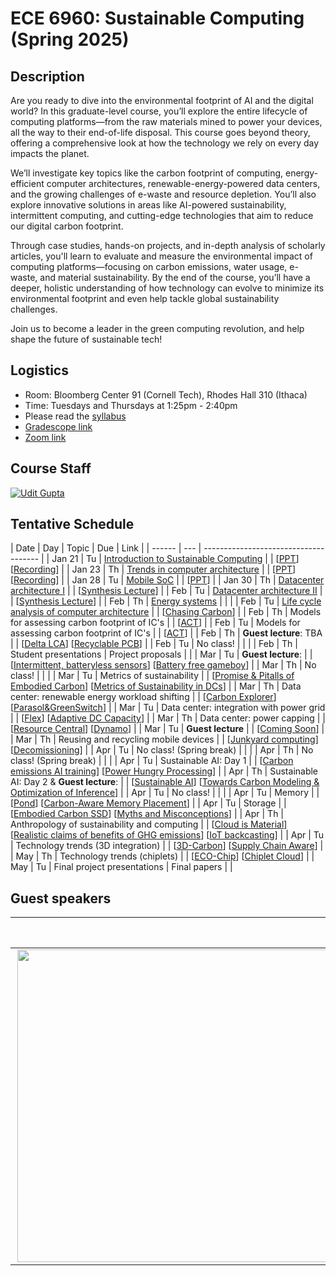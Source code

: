 # ECE 6960: Sustainable Computing (Spring 2025)

## Description

Are you ready to dive into the environmental footprint of AI and the digital
world? In this graduate-level course, you’ll explore the entire lifecycle of
computing platforms—from the raw materials mined to power your devices, all the
way to their end-of-life disposal. This course goes beyond theory, offering a
comprehensive look at how the technology we rely on every day impacts the
planet.

We’ll investigate key topics like the carbon footprint of computing,
energy-efficient computer architectures, renewable-energy-powered data centers,
and the growing challenges of e-waste and resource depletion. You’ll also
explore innovative solutions in areas like AI-powered sustainability,
intermittent computing, and cutting-edge technologies that aim to reduce our
digital carbon footprint.

Through case studies, hands-on projects, and in-depth analysis of scholarly
articles, you'll learn to evaluate and measure the environmental impact of
computing platforms—focusing on carbon emissions, water usage, e-waste, and
material sustainability. By the end of the course, you’ll have a deeper,
holistic understanding of how technology can evolve to minimize its
environmental footprint and even help tackle global sustainability challenges.

Join us to become a leader in the green computing revolution, and help shape
the future of sustainable tech!

## Logistics

- Room: Bloomberg Center 91 (Cornell Tech), Rhodes Hall 310 (Ithaca)
- Time: Tuesdays and Thursdays at 1:25pm - 2:40pm
- Please read the [syllabus](https://docs.google.com/document/d/1AGKVwIZsr1ShpKy45RxUUajoJ7oWBzBMvDzX8Bao_hM/edit?usp=sharing)
- [Gradescope link]()
- [Zoom link](https://cornell.zoom.us/j/98543010145?pwd=C2tjef6xSvHAo5i1xaKWuZ5EbTHErW.1)

## Course Staff

[![Udit Gupta](https://ugupta.com/assets/images/uditgupta.jpeg 'Udit Gupta')](https://ugupta.com/)


## Tentative Schedule

| Date   | Day | Topic                                                                                                                                                                               | Due               | Link                                                                                                                                                                                                                                                                                            |
| ------ | --- | -------------------------------------                                                                                                                                               |
| Jan 21 | Tu  | [Introduction to Sustainable Computing](https://docs.google.com/presentation/d/1gsqx2zto2z03jUbFCSJGM0eKHE4QuRJ6/edit?usp=drive_link&ouid=103169723489519509705&rtpof=true&sd=true) |                   | [[PPT](https://docs.google.com/presentation/d/1gsqx2zto2z03jUbFCSJGM0eKHE4QuRJ6/edit?usp=drive_link&ouid=103169723489519509705&rtpof=true&sd=true)] [[Recording](https://cornell.zoom.us/rec/share/5sJKKxRmajXQiqE7HTMxuRRCSDUADSt8LnYF_Wai1ZS1Z8iYP2w8HtLKtP1dcKwp.1LciIdiIvaVRbhuI?startTime=1737484455000)]                                                                                                                                             |
| Jan 23 | Th  | [Trends in computer architecture](https://docs.google.com/presentation/d/1OYcsOakZJ5Uo7FRCSE_hMPY6pPaYUsza/edit?usp=drive_link&ouid=103169723489519509705&rtpof=true&sd=true)       |                   | [[PPT](https://docs.google.com/presentation/d/1OYcsOakZJ5Uo7FRCSE_hMPY6pPaYUsza/edit?usp=drive_link&ouid=103169723489519509705&rtpof=true&sd=true)] [[Recording](https://cornell.zoom.us/rec/share/AIgIUv3NjM0JTLIRHZszf2_SHazEveLo4CPLpQsDb8KgNUcYyx9W33QaOLfmAC1f.A3U0WEpnMkiYdqBe?startTime=1737656780000)]                                                                                                                                                                                                                                                                                                |
| Jan 28 | Tu  | [Mobile SoC](https://docs.google.com/presentation/d/1Tabt_UwEVMszxvmZW15Ot1-i8pRWGvnQ/edit?usp=drive_link&ouid=103169723489519509705&rtpof=true&sd=true)                                                                                                                                                                      |                   | [[PPT](https://docs.google.com/presentation/d/1Tabt_UwEVMszxvmZW15Ot1-i8pRWGvnQ/edit?usp=drive_link&ouid=103169723489519509705&rtpof=true&sd=true)]                                                                                                                                                                                                                                                                                                |
| Jan 30 | Th  | [Datacenter architecture I]()                                                                                                                                                       |                   | [[Synthesis Lecture](https://link.springer.com/book/10.1007/978-3-031-01761-2)]                                                                                                                                                                                                                 |
| Feb    | Tu  | [Datacenter architecture II]()                                                                                                                                                      |                   | [[Synthesis Lecture](https://link.springer.com/book/10.1007/978-3-031-01761-2)]                                                                                                                                                                                                                 |
| Feb    | Th  | [Energy systems]()                                                                                                                                                                  |                   |                                                                                                                                                                                                                                                                                                 |
| Feb    | Tu  | [Life cycle analysis of computer architecture]()                                                                                                                                    |                   | [[Chasing Carbon](https://arxiv.org/abs/2011.02839)]                                                                                                                                                                                                                                            |
| Feb    | Th  | Models for assessing carbon footprint of IC's                                                                                                                                       |                   | [[ACT](https://ugupta.com/files/Gupta_ISCA2022_ACT.pdf)]                                                                                                                                                                                                                                        |
| Feb    | Tu  | Models for assessing carbon footprint of IC's                                                                                                                                       |                   | [[ACT](https://ugupta.com/files/Gupta_ISCA2022_ACT.pdf)]                                                                                                                                                                                                                                        |
| Feb    | Th  | **Guest lecture**: TBA                                                                                                                                                              |                   | [[Delta LCA](https://arxiv.org/abs/2311.09611)]  [[Recyclable PCB](https://arxiv.org/abs/2308.12496)]                                                                                                                                                                                           |
| Feb    | Tu  | No class!                                                                                                                                                                           |                   |                                                                                                                                                                                                                                                                                                 |
| Feb    | Th  | Student presentations                                                                                                                                                               | Project proposals |                                                                                                                                                                                                                                                                                                 |
| Mar    | Tu  | **Guest lecture**:                                                                                                                                                                  |                   | [[Intermittent, batteryless sensors](https://dl.acm.org/doi/abs/10.1145/3131672.3131673)] [[Battery free gameboy](https://dl.acm.org/doi/abs/10.1145/3411839)]                                                                                                                                  |
| Mar    | Th  | No class!                                                                                                                                                                           |                   |                                                                                                                                                                                                                                                                                                 |
| Mar    | Tu  | Metrics of sustainability                                                                                                                                                           |                   | [[Promise & Pitalls of Embodied Carbon](https://hotcarbon.org/assets/2023/pdf/a15-bashir.pdf)] [[Metrics of Sustainability in DCs](https://hotcarbon.org/assets/2022/pdf/hotcarbon22-gandhi.pdf)]                                                                                               |
| Mar    | Th  | Data center: renewable energy workload shifting                                                                                                                                     |                   | [[Carbon Explorer](https://dl.acm.org/doi/pdf/10.1145/3575693.3575754)] [[Parasol&GreenSwitch](https://dl.acm.org/doi/pdf/10.1145/2499368.2451123)]                                                                                                                                             |
| Mar    | Tu  | Data center: integration with power grid                                                                                                                                            |                   | [[Flex](https://www.microsoft.com/en-us/research/uploads/prod/2021/04/FlexMA-DCs-ISCA21.pdf)] [[Adaptive DC Capacity](https://dl.acm.org/doi/pdf/10.1145/3575813.3595197)]                                                                                                                      |
| Mar    | Th  | Data center: power capping                                                                                                                                                          |                   | [[Resource Central](https://dl.acm.org/doi/pdf/10.1145/3132747.3132772)] [[Dynamo](https://dl.acm.org/doi/pdf/10.1145/3007787.3001187)]                                                                                                                                                         |
| Mar    | Tu  | **Guest lecture**                                                                                                                                                                   |                   | [[Coming Soon]()]                                                                                                                                                                                                                                                                               |
| Mar    | Th  | Reusing and recycling mobile devices                                                                                                                                                |                   | [[Junkyard computing](https://arxiv.org/pdf/2110.06870.pdf)] [[Decomissioning](https://arxiv.org/pdf/2110.06870.pdf)]                                                                                                                                                                           |
| Apr    | Tu  | No class! (Spring break)                                                                                                                                                            |                   |                                                                                                                                                                                                                                                                                                 |
| Apr    | Th  | No class! (Spring break)                                                                                                                                                            |                   |                                                                                                                                                                                                                                                                                                 |
| Apr    | Tu  | Sustainable AI: Day 1                                                                                                                                                               |                   | [[Carbon emissions AI training](https://arxiv.org/pdf/2104.10350.pdf)] [[Power Hungry Processing](https://arxiv.org/abs/2311.16863)]                                                                                                                                                            |
| Apr    | Th  | Sustainable AI: Day 2 & **Guest lecture**:                                                                                                                                          |                   | [[Sustainable AI](https://arxiv.org/abs/2111.00364)] [[Towards Carbon Modeling & Optimization of Inference](https://arxiv.org/pdf/2403.04976.pdf)]                                                                                                                                              |
| Apr    | Tu  | No class!                                                                                                                                                                           |                   |                                                                                                                                                                                                                                                                                                 |
| Apr    | Tu  | Memory                                                                                                                                                                              |                   | [[Pond](https://arxiv.org/abs/2203.00241)] [[Carbon-Aware Memory Placement](https://hotcarbon.org/assets/2023/pdf/a3-Kohler.pdf)]                                                                                                                                                               |
| Apr    | Tu  | Storage                                                                                                                                                                             |                   | [[Embodied Carbon SSD](https://arxiv.org/abs/2207.10793)] [[Myths and Misconceptions](https://www.microsoft.com/en-us/research/uploads/prod/2023/07/2023_Cloud_Carbon_Myths_HotCarbon.pdf)]                                                                                                     |
| Apr    | Th  | Anthropology of sustainability and computing                                                                                                                                        |                   | [[Cloud is Material](https://mit-serc.pubpub.org/pub/the-cloud-is-material/release/2)] [[Realistic claims of benefits of GHG emissions](https://computingwithinlimits.org/2022/papers/limits22-final-Rasoldier.pdf)] [[IoT backcasting](https://assets.pubpub.org/1fdteom3/31686088924416.pdf)] |
| Apr    | Tu  | Technology trends (3D integration)                                                                                                                                                  |                   | [[3D-Carbon](https://arxiv.org/pdf/2307.08060)] [[Supply Chain Aware](https://dl.acm.org/doi/abs/10.1145/3579371.3589052)]                                                                                                                                                                      |
| May    | Th  | Technology trends (chiplets)                                                                                                                                                        |                   | [[ECO-Chip](https://arxiv.org/pdf/2306.09434)] [[Chiplet Cloud](https://arxiv.org/pdf/2307.02666)]                                                                                                                                                                                              |
| May    | Tu  | Final project presentations                                                                                                                                                         | Final papers      |                                                                                                                                                                                                                                                                                                 |


## Guest speakers

|  |  Guest speakers |
| ------------- | :------------- |
| <img src="https://www.wspcrx.com/wp-content/uploads/2021/10/Headshot-Avatars-2.jpg" width=500 align=right> | Stay tuned for more exciting speakers!|

